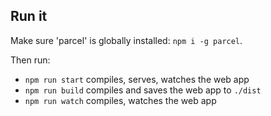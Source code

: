 ## Run it

Make sure 'parcel' is globally installed: `npm i -g parcel`.

Then run:

- `npm run start` compiles, serves, watches the web app
- `npm run build` compiles and saves the web app to `./dist`
- `npm run watch` compiles, watches the web app